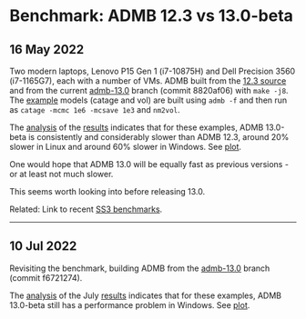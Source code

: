 # Benchmark: ADMB 12.3 vs 13.0-beta

## 16 May 2022

Two modern laptops, Lenovo P15 Gen 1 (i7-10875H) and Dell Precision 3560
(i7-1165G7), each with a number of VMs. ADMB built from the [12.3
source](https://github.com/admb-project/admb/releases/download/admb-12.3/admb-12.3-src.zip)
and from the current
[admb-13.0](https://github.com/admb-project/admb/tree/admb-13.0) branch (commit
8820af06) with `make -j8`. The
[example](https://github.com/admb-project/admb/tree/main/examples/admb) models
(catage and vol) are built using `admb -f` and then run as `catage -mcmc 1e6
-mcsave 1e3` and `nm2vol`.

The [analysis](2022_05_16/analysis.R) of the [results](2022_05_16/results.csv)
indicates that for these examples, ADMB 13.0-beta is consistently and
considerably slower than ADMB 12.3, around 20% slower in Linux and around 60%
slower in Windows. See [plot](2022_05_16/plot.pdf).

One would hope that ADMB 13.0 will be equally fast as previous versions - or at
least not much slower.

This seems worth looking into before releasing 13.0.

Related: Link to recent [SS3
benchmarks](https://github.com/nmfs-stock-synthesis/stock-synthesis/issues/257#issuecomment-1125039928).

---

## 10 Jul 2022

Revisiting the benchmark, building ADMB from the
[admb-13.0](https://github.com/admb-project/admb/tree/admb-13.0) branch (commit
f6721274).

The [analysis](2022_07_10/analysis.R) of the July
[results](2022_07_10/results.csv) indicates that for these examples, ADMB
13.0-beta still has a performance problem in Windows. See
[plot](2022_07_10/plot.pdf).
